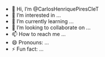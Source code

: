 - 👋 Hi, I’m @CarlosHenriquePiresCIeT
- 👀 I’m interested in ...
- 🌱 I’m currently learning ...
- 💞️ I’m looking to collaborate on ...
- 📫 How to reach me ...
- 😄 Pronouns: ...
- ⚡ Fun fact: ...

<!---
CarlosHenriquePiresCIeT/CarlosHenriquePiresCIeT is a ✨ special ✨ repository because its `README.md` (this file) appears on your GitHub profile.
You can click the Preview link to take a look at your changes.
--->
